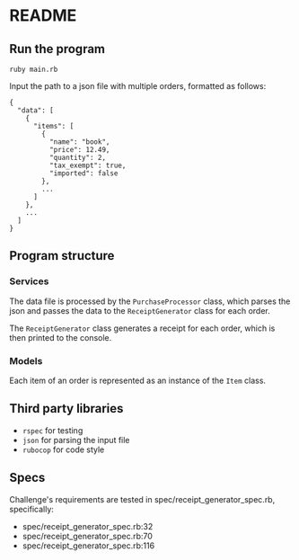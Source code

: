 # README

## Run the program

```
ruby main.rb
```

Input the path to a json file with multiple orders, formatted as follows:

```
{
  "data": [
    {
      "items": [
        {
          "name": "book",
          "price": 12.49,
          "quantity": 2,
          "tax_exempt": true,
          "imported": false
        },
        ...
      ]
    },
    ...
  ]
}
```


## Program structure

### Services
The data file is processed by the `PurchaseProcessor` class, which parses the json and passes the data to the `ReceiptGenerator` class for each order.

The `ReceiptGenerator` class generates a receipt for each order, which is then printed to the console.

### Models
Each item of an order is represented as an instance of the `Item` class.

## Third party libraries

- `rspec` for testing
- `json` for parsing the input file
- `rubocop` for code style


## Specs

Challenge's requirements are tested in spec/receipt_generator_spec.rb, specifically:

- spec/receipt_generator_spec.rb:32
- spec/receipt_generator_spec.rb:70
- spec/receipt_generator_spec.rb:116